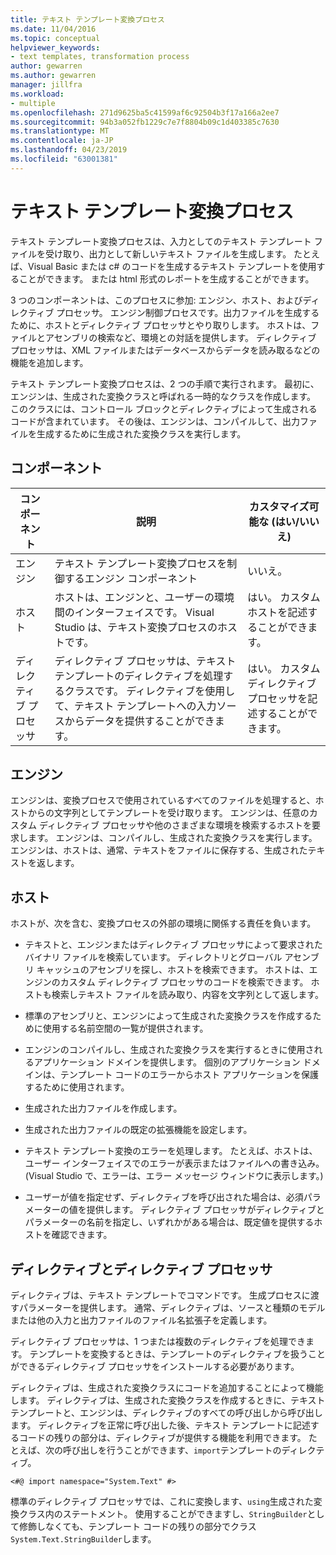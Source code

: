 ```yaml
---
title: テキスト テンプレート変換プロセス
ms.date: 11/04/2016
ms.topic: conceptual
helpviewer_keywords:
- text templates, transformation process
author: gewarren
ms.author: gewarren
manager: jillfra
ms.workload:
- multiple
ms.openlocfilehash: 271d9625ba5c41599af6c92504b3f17a166a2ee7
ms.sourcegitcommit: 94b3a052fb1229c7e7f8804b09c1d403385c7630
ms.translationtype: MT
ms.contentlocale: ja-JP
ms.lasthandoff: 04/23/2019
ms.locfileid: "63001381"
---
```

# <a name="the-text-template-transformation-process"></a>テキスト テンプレート変換プロセス
テキスト テンプレート変換プロセスは、入力としてのテキスト テンプレート ファイルを受け取り、出力として新しいテキスト ファイルを生成します。 たとえば、Visual Basic または c# のコードを生成するテキスト テンプレートを使用することができます。 または html 形式のレポートを生成することができます。

 3 つのコンポーネントは、このプロセスに参加: エンジン、ホスト、およびディレクティブ プロセッサ。 エンジン制御プロセスです。出力ファイルを生成するために、ホストとディレクティブ プロセッサとやり取りします。 ホストは、ファイルとアセンブリの検索など、環境との対話を提供します。 ディレクティブ プロセッサは、XML ファイルまたはデータベースからデータを読み取るなどの機能を追加します。

 テキスト テンプレート変換プロセスは、2 つの手順で実行されます。 最初に、エンジンは、生成された変換クラスと呼ばれる一時的なクラスを作成します。 このクラスには、コントロール ブロックとディレクティブによって生成されるコードが含まれています。 その後は、エンジンは、コンパイルして、出力ファイルを生成するために生成された変換クラスを実行します。

## <a name="components"></a>コンポーネント

|コンポーネント|説明|カスタマイズ可能な (はい/いいえ)|
|-|-|-|
|エンジン|テキスト テンプレート変換プロセスを制御するエンジン コンポーネント|いいえ。|
|ホスト|ホストは、エンジンと、ユーザーの環境間のインターフェイスです。 Visual Studio は、テキスト変換プロセスのホストです。|はい。 カスタム ホストを記述することができます。|
|ディレクティブ プロセッサ|ディレクティブ プロセッサは、テキスト テンプレートのディレクティブを処理するクラスです。 ディレクティブを使用して、テキスト テンプレートへの入力ソースからデータを提供することができます。|はい。 カスタム ディレクティブ プロセッサを記述することができます。|

## <a name="the-engine"></a>エンジン
 エンジンは、変換プロセスで使用されているすべてのファイルを処理すると、ホストからの文字列としてテンプレートを受け取ります。 エンジンは、任意のカスタム ディレクティブ プロセッサや他のさまざまな環境を検索するホストを要求します。 エンジンは、コンパイルし、生成された変換クラスを実行します。 エンジンは、ホストは、通常、テキストをファイルに保存する、生成されたテキストを返します。

## <a name="the-host"></a>ホスト
 ホストが、次を含む、変換プロセスの外部の環境に関係する責任を負います。

- テキストと、エンジンまたはディレクティブ プロセッサによって要求されたバイナリ ファイルを検索しています。 ディレクトリとグローバル アセンブリ キャッシュのアセンブリを探し、ホストを検索できます。 ホストは、エンジンのカスタム ディレクティブ プロセッサのコードを検索できます。 ホストも検索しテキスト ファイルを読み取り、内容を文字列として返します。

- 標準のアセンブリと、エンジンによって生成された変換クラスを作成するために使用する名前空間の一覧が提供されます。

- エンジンのコンパイルし、生成された変換クラスを実行するときに使用されるアプリケーション ドメインを提供します。 個別のアプリケーション ドメインは、テンプレート コードのエラーからホスト アプリケーションを保護するために使用されます。

- 生成された出力ファイルを作成します。

- 生成された出力ファイルの既定の拡張機能を設定します。

- テキスト テンプレート変換のエラーを処理します。 たとえば、ホストは、ユーザー インターフェイスでのエラーが表示またはファイルへの書き込み。 (Visual Studio で、エラーは、エラー メッセージ ウィンドウに表示します。)

- ユーザーが値を指定せず、ディレクティブを呼び出された場合は、必須パラメーターの値を提供します。 ディレクティブ プロセッサがディレクティブとパラメーターの名前を指定し、いずれかがある場合は、既定値を提供するホストを確認できます。

## <a name="directives-and-directive-processors"></a>ディレクティブとディレクティブ プロセッサ
 ディレクティブは、テキスト テンプレートでコマンドです。 生成プロセスに渡すパラメーターを提供します。 通常、ディレクティブは、ソースと種類のモデルまたは他の入力と出力ファイルのファイル名拡張子を定義します。

 ディレクティブ プロセッサは、1 つまたは複数のディレクティブを処理できます。 テンプレートを変換するときは、テンプレートのディレクティブを扱うことができるディレクティブ プロセッサをインストールする必要があります。

 ディレクティブは、生成された変換クラスにコードを追加することによって機能します。 ディレクティブは、生成された変換クラスを作成するときに、テキスト テンプレートと、エンジンは、ディレクティブのすべての呼び出しから呼び出します。 ディレクティブを正常に呼び出した後、テキスト テンプレートに記述するコードの残りの部分は、ディレクティブが提供する機能を利用できます。 たとえば、次の呼び出しを行うことができます、`import`テンプレートのディレクティブ。

 `<#@ import namespace="System.Text" #>`

 標準のディレクティブ プロセッサでは、これに変換します、`using`生成された変換クラス内のステートメント。 使用することができますし、`StringBuilder`として修飾しなくても、テンプレート コードの残りの部分でクラス`System.Text.StringBuilder`します。